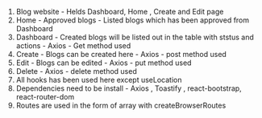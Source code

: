 1. Blog website - Helds Dashboard, Home , Create and Edit page
2. Home - Approved blogs - Listed blogs which has been approved from Dashboard
3. Dashboard - Created blogs will be listed out in the table with ststus and actions - Axios - Get method used
5. Create - Blogs can be created here - Axios - post method used
6. Edit - Blogs can be edited - Axios - put method used
7. Delete - Axios - delete method used
8. All hooks has been used here except useLocation
9. Dependencies need to be install - Axios , Toastify , react-bootstrap, react-router-dom
10. Routes are used in the form of array with createBrowserRoutes
